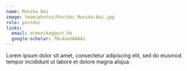 ```yaml
---
name: Monika Bai
image: team/photos/Postdoc_Monika-Bai.jpg
role: postdoc
links:
  email: drmonikag@ust.hk
  google-scholar: 7DL4aoUAAAAJ
---
```


Lorem ipsum dolor sit amet, consectetur adipiscing elit, sed do eiusmod tempor incididunt ut labore et dolore magna aliqua.
